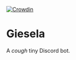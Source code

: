 [![Crowdin](https://d322cqt584bo4o.cloudfront.net/giesela/localized.svg)](https://crowdin.com/project/giesela)
# Giesela
A *cough* tiny Discord bot.

